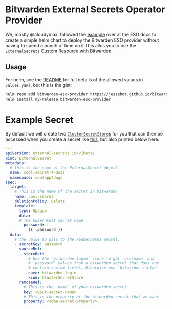 # Bitwarden External Secrets Operator Provider
We, mostly @cloudymax, followed the [example](https://external-secrets.io/v0.9.2/examples/bitwarden/) over at the ESO docs to create a simple helm chart to deploy the Bitwarden ESO provider without having to spend a bunch of time on it.This allos you to use the [`ExternalSecrets` Custom Resource](https://external-secrets.io/latest/introduction/overview/#externalsecret) with Bitwarden.

## Usage
For helm, see the [README](./charts/bitwarden-eso-provider/README.md) for full details of the allowed values in `values.yaml`, but this is the gist:

```bash
helm repo add bitwarden-eso-provider https://jessebot.github.io/bitwarden-eso-provider
helm install my-release bitwarden-eso-provider
```

# Example Secret
By default we will create two [`ClusterSecretStore`s](https://external-secrets.io/latest/introduction/overview/#clustersecretstore) for you that can then be accessed when you create a secret like [this](./examples/example-secret.yaml), but also printed below here:

```yaml
---
apiVersion: external-secrets.io/v1beta1
kind: ExternalSecret
metadata:
  # this is the name of the ExternalSecret object
  name: cool-secret-4-dogs
  namespace: coolapp4dogs
spec:
  target:
    # This is the name of the secret in bitwarden
    name: cool-secret
    deletionPolicy: Delete
    template:
      type: Opaque
      data:
      # The kuberntest secret name
        password: |-
          {{ .password }}
  data:
    # the value to pass to the keubernetes secret.
    - secretKey: password
      sourceRef:
        storeRef:
          # Use the `bitwarden-login` store to get `username` and
          # `password` values from a bitwarden secret that does not
          # contain custom fields, Otherwise use `bitwarden-fields'
          name: bitwarden-login
          kind: ClusterSecretStore
      remoteRef:
        # This is the `name` of your bitwarden secret. 
        key: <your-secret-name>
        # This is the property of the bitwarden secret that we want
        property: <some-secret-property>
```
